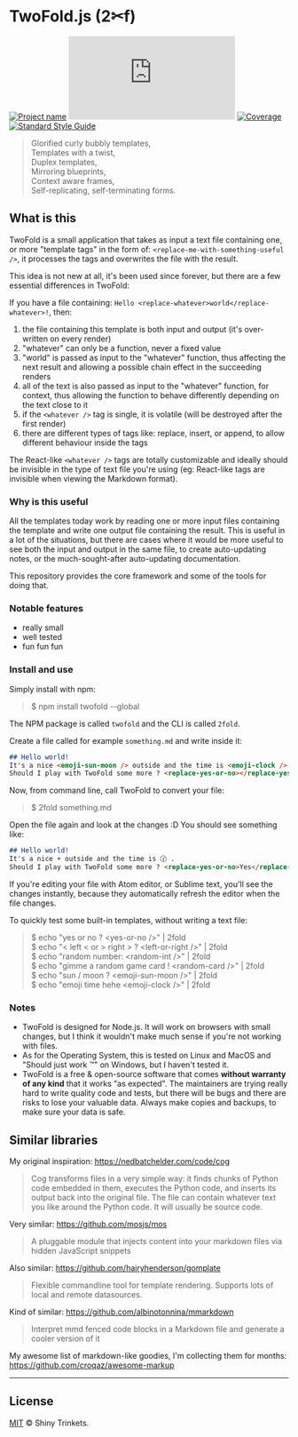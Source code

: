 # TwoFold.js (2✂︎f)

[![Project name][project-img]][project-url]
[![Build status][build-img]][build-url]
[![Coverage][coverage-img]][coverage-url]
[![Standard Style Guide][style-img]][style-url]

> Glorified curly bubbly templates,<br />
> Templates with a twist,<br />
> Duplex templates,<br />
> Mirroring blueprints,<br />
> Context aware frames,<br />
> Self-replicating, self-terminating forms.

## What is this

TwoFold is a small application that takes as input a text file containing one, or more "template tags" in the form of: `<replace-me-with-something-useful />`, it processes the tags and overwrites the file with the result.

This idea is not new at all, it's been used since forever, but there are a few essential differences in TwoFold:

If you have a file containing: `Hello <replace-whatever>world</replace-whatever>!`, then:

1. the file containing this template is both input and output (it's over-written on every render)
1. "whatever" can only be a function, never a fixed value
1. "world" is passed as input to the "whatever" function, thus affecting the next result and allowing a possible chain effect in the succeeding renders
1. all of the text is also passed as input to the "whatever" function, for context, thus allowing the function to behave differently depending on the text close to it
1. if the `<whatever />` tag is single, it is volatile (will be destroyed after the first render)
1. there are different types of tags like: replace, insert, or append, to allow different behaviour inside the tags

The React-like `<whatever />` tags are totally customizable and ideally should be invisible in the type of text file you're using (eg: React-like tags are invisible when viewing the Markdown format).

### Why is this useful

All the templates today work by reading one or more input files containing the template and write one output file containing the result. This is useful in a lot of the situations, but there are cases where it would be more useful to see both the input and output in the same file, to create auto-updating notes, or the much-sought-after auto-updating documentation.

This repository provides the core framework and some of the tools for doing that.

### Notable features

* really small
* well tested
* fun fun fun

### Install and use

Simply install with npm:

> $ npm install twofold --global

The NPM package is called `twofold` and the CLI is called `2fold`.

Create a file called for example `something.md` and write inside it:

```md
## Hello world!
It's a nice <emoji-sun-moon /> outside and the time is <emoji-clock /> .
Should I play with TwoFold some more ? <replace-yes-or-no></replace-yes-or-no> ugh...
```

Now, from command line, call TwoFold to convert your file:

> $ 2fold something.md

Open the file again and look at the changes :D You should see something like:

```md
## Hello world!
It's a nice ☀️ outside and the time is 🕜 .
Should I play with TwoFold some more ? <replace-yes-or-no>Yes</replace-yes-or-no> ugh...
```

If you're editing your file with Atom editor, or Sublime text, you'll see the changes instantly, because they automatically refresh the editor when the file changes.

To quickly test some built-in templates, without writing a text file:

> $ echo "yes or no ? &lt;yes-or-no />" | 2fold<br />
> $ echo "< left < or > right > ? &lt;left-or-right />" | 2fold<br />
> $ echo "random number: &lt;random-int />" | 2fold<br />
> $ echo "gimme a random game card ! &lt;random-card />" | 2fold<br />
> $ echo "sun / moon ? &lt;emoji-sun-moon />" | 2fold<br />
> $ echo "emoji time hehe &lt;emoji-clock />" | 2fold

### Notes

* TwoFold is designed for Node.js. It will work on browsers with small changes, but I think it wouldn't make much sense if you're not working with files.
* As for the Operating System, this is tested on Linux and MacOS and "Should just work ™" on Windows, but I haven't tested it.
* TwoFold is a free & open-source software that comes **without warranty of any kind** that it works "as expected". The maintainers are trying really hard to write quality code and tests, but there will be bugs and there are risks to lose your valuable data. Always make copies and backups, to make sure your data is safe.

## Similar libraries

My original inspiration: https://nedbatchelder.com/code/cog
> Cog transforms files in a very simple way: it finds chunks of Python code embedded in them, executes the Python code, and inserts its output back into the original file. The file can contain whatever text you like around the Python code. It will usually be source code.

Very similar:
https://github.com/mosjs/mos
> A pluggable module that injects content into your markdown files via hidden JavaScript snippets

Also similar:
https://github.com/hairyhenderson/gomplate
> Flexible commandline tool for template rendering. Supports lots of local and remote datasources.

Kind of similar:
https://github.com/albinotonnina/mmarkdown
> Interpret mmd fenced code blocks in a Markdown file and generate a cooler version of it

My awesome list of markdown-like goodies, I'm collecting them for months:
https://github.com/croqaz/awesome-markup

-----

## License

[MIT](LICENSE) © Shiny Trinkets.

[project-img]: https://badgen.net/badge/%E2%AD%90/Trinkets/4B0082
[project-url]: https://github.com/ShinyTrinkets
[build-img]: https://badgen.net/travis/ShinyTrinkets/twofold.js
[build-url]: https://travis-ci.org/ShinyTrinkets/twofold.js
[coverage-img]: https://codecov.io/gh/ShinyTrinkets/twofold.js/branch/master/graph/badge.svg
[coverage-url]: https://codecov.io/gh/ShinyTrinkets/twofold.js
[style-img]: https://badgen.net/badge/Code%20style/standard/f2a
[style-url]: https://standardjs.com
